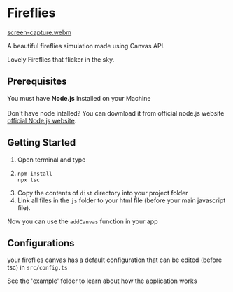 # Fireflies

[screen-capture.webm](https://github.com/pouyamer/fire-flies/assets/20505286/18ace8f6-7938-4824-81b1-a5faea98438e)

A beautiful fireflies simulation made using Canvas API.

Lovely Fireflies that flicker in the sky.

## Prerequisites
You must have **Node.js** Installed on your Machine
<br>
<br>
Don't have node intalled? You can download it from official node.js website [official Node.js website](https://pages.github.com/).


## Getting Started
1. Open terminal and type 
1. ```
   npm install
   npx tsc
   ```
1. Copy the contents of `dist` directory into your project folder
1. Link all files in the `js` folder to your html file (before your main javascript file).

Now you can use the `addCanvas` function in your app

## Configurations
your fireflies canvas has a default configuration that can be edited (before tsc) in `src/config.ts`


See the 'example' folder to learn about how the application works
